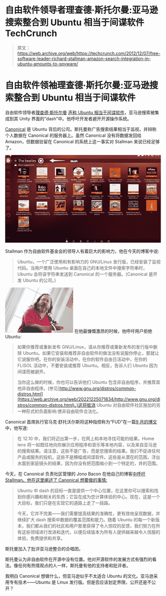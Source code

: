 # 自由软件领导者理查德·斯托尔曼:亚马逊搜索整合到 Ubuntu 相当于间谍软件 TechCrunch

> 原文：<https://web.archive.org/web/https://techcrunch.com/2012/12/07/free-software-leader-richard-stallman-amazon-search-integration-in-ubuntu-amounts-to-spyware/>

# 自由软件领袖理查德·斯托尔曼:亚马逊搜索整合到 Ubuntu 相当于间谍软件

自由软件领导者[理查德·斯托尔曼](https://web.archive.org/web/20221225071834/http://en.wikipedia.org/wiki/Richard_Stallman) [声称 Ubuntu 相当于间谍软件](https://web.archive.org/web/20221225071834/http://www.fsf.org/blogs/rms/ubuntu-spyware-what-to-do)，亚马逊搜索被集成到其 Unity 界面的“dash”中。他呼吁开发者避开开源操作系统。

[Canonical](https://web.archive.org/web/20221225071834/http://canonical.com/) 是 Ubuntu 背后的公司。斯托曼称广告搜索结果相当于监视，并辩称个人数据在 Canonical 的服务器上。虽然 Canonical 没有将数据发回给 Amazon，但数据驻留在 Canonical 的系统上这一事实对 Stallman 来说已经足够了。

[![ubuntudash](img/d1a91f88b992e0d4378bc39db20b28e7.png)](https://web.archive.org/web/20221225071834/https://techcrunch.com/2012/12/07/free-software-leader-richard-stallman-amazon-search-integration-in-ubuntu-amounts-to-spyware/ubuntudash/)

Stallman 作为自由软件基金会的领导人有着巨大的影响力，他在今天的博客中说:

> Ubuntu，一个广泛使用和有影响力的 GNU/Linux 发行版，已经安装了监视代码。当用户使用 Ubuntu 桌面在自己的本地文件中搜索字符串时，Ubuntu 会将该字符串发送到 Canonical 的一个服务器。(Canonical 是开发 Ubuntu 的公司。)

[![stallman](img/5015f63e634249d70c4b18a4e2ba3daf.png)](https://web.archive.org/web/20221225071834/https://techcrunch.com/2012/12/07/free-software-leader-richard-stallman-amazon-search-integration-in-ubuntu-amounts-to-spyware/stallman/) 在他最慷慨激昂的时候，他呼吁用户拒绝 Ubuntu:

> 如果你推荐或重新发布 GNU/Linux，请从你推荐或重新发布的发行版中删除 Ubuntu。如果它安装和推荐非自由软件的做法没有说服你停止，那就让它说服你吧。在你的安装活动中，在你的软件自由日活动中，在你的 FLISOL 活动中，不要安装或推荐 Ubuntu。相反，告诉人们 Ubuntu 因为间谍而被避开。
> 
> 当你这么做的时候，你也可以告诉他们 Ubuntu 包含非自由程序，并推荐其他非自由程序。(参见[http://www.gnu.org/distros/common-distros.html](https://web.archive.org/web/20221225071834/http://www.gnu.org/distros/common-distros.html)。)这将抵消 Ubuntu 对自由软件社区施加的另一种形式的负面影响:使非自由软件合法化。

Canonical 首席执行官马克·舒托沃尔斯将这种指控称为“FUD”在一篇[9 月的博文](https://web.archive.org/web/20221225071834/http://www.markshuttleworth.com/archives/1182)中，他写道: [](https://web.archive.org/web/20221225071834/http://www.markshuttleworth.com/archives/1182) 

> 在 12.10 中，我们将迈出第一步，在网上和本地寻找可能的结果。Home lens 将一如既往地向你展示应用程序和音乐等本地内容，以及来自亚马逊的搜索结果。请注意，这些不是广告，而是您搜索的结果。我们不促进任何产品或服务的投机，这些不是横幅或间谍软件。这些是从潜在的范围，浮出水面到家庭镜头的结果，因为你没有把范围缩小到一个特定的，井的范围。

今天，在 Canonical 负责社区管理的 Jono Bacon 在他自己的博客[中呼吁 Stallman。他在这里阐述了 Canonical 想要做的事情:](https://web.archive.org/web/20221225071834/http://www.jonobacon.org/2012/12/07/on-richard-stallman-and-ubuntu/)

> Ubuntu 中 dash 的目标一直是提供一个中心位置，在这里你可以搜索和找到你感兴趣和相关的东西；它旨在成为您计算体验的中心。现在，这是一个大目标，我们只是在实现它的道路上走了一段路。
> 
> 今天，它并不完美——我们需要提高结果的准确性，更有效地呈现数据，并继续扩大 dash 搜索中数据的覆盖范围和能力。随着 Ubuntu 的每一个新版本，我们都从我们的社区和用户那里获得了令人惊叹的反馈，我们努力在所有这些领域进行改进和迭代，以便后续版本为所有人提供越来越令人信服的体验，免费提供和共享。

斯托曼加入了批评亚马逊整合的合唱团。

斯托曼认为非自由软件在开源中没有位置。他对开源软件的发展方式有强烈的看法。像任何有热情观点的人一样，斯托曼有他的支持者和批评者。

我明白 Canonical 想做什么，但亚马逊似乎不太适合 Ubuntu 的文化。亚马逊采用专有技术——Ubuntu 是 Linux 发行版。但是否应该划定界限，公开还是不公开？